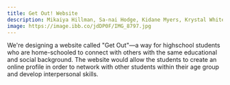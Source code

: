 ```yaml
---
title: Get Out! Website
description: Mikaiya Hillman, Sa-nai Hodge, Kidane Myers, Krystal White
image: https://image.ibb.co/jdDP0F/IMG_8797.jpg
---
```


<p>We're designing a website called "Get Out"—a way for highschool students who are home-schooled to connect with others with the same educational and social background. The website would allow the students to create an online profile in order to network with other students within their age group and develop interpersonal skills.</p>

